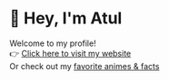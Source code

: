 # 👋 Hey, I'm Atul

Welcome to my profile!  
👉 [Click here to visit my website](https://atulravi.github.io)  
Or check out my [favorite animes & facts](https://atulravi.github.io/portfolio)  

